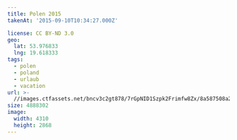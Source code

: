 ```yaml
---
title: Polen 2015
takenAt: '2015-09-10T10:34:27.000Z'

license: CC BY-ND 3.0
geo:
  lat: 53.976833
  lng: 19.618333
tags:
  - polen
  - poland
  - urlaub
  - vacation
url: >-
  //images.ctfassets.net/bncv3c2gt878/7rGpNID1Szpk2Frimfw8Zx/8a587508a2b3c735db464d6f711235d3/polen-2015_25862635901_o
size: 4888302
image:
  width: 4310
  height: 2868
---
```

